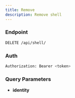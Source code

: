 ```yaml
---
title: Remove
description: Remove shell
---
```


### Endpoint

```bash
DELETE /api/shell/
```

### Auth

```bash
Authorization: Bearer <token>
```

### Query Parameters

- **identity**

